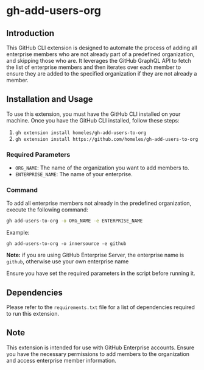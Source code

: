 # gh-add-users-org

## Introduction

This GitHub CLI extension is designed to automate the process of adding all enterprise members who are not already part of a predefined organization, and skipping those who are. It leverages the GitHub GraphQL API to fetch the list of enterprise members and then iterates over each member to ensure they are added to the specified organization if they are not already a member.

## Installation and Usage

To use this extension, you must have the GitHub CLI installed on your machine. Once you have the GitHub CLI installed, follow these steps:

1. `gh extension install homeles/gh-add-users-to-org`
2. `gh extension install https://github.com/homeles/gh-add-users-to-org`

### Required Parameters

- `ORG_NAME`: The name of the organization you want to add members to.
- `ENTERPRISE_NAME`: The name of your enterprise.

### Command

To add all enterprise members not already in the predefined organization, execute the following command:

```bash
gh add-users-to-org -o ORG_NAME -e ENTERPRISE_NAME
```
Example:
```
gh add-users-to-org -o innersource -e github
```
__Note:__ if you are using GitHub Enterprise Server, the enterprise name is `github`, otherwise use your own enterprise name

Ensure you have set the required parameters in the script before running it.

## Dependencies

Please refer to the `requirements.txt` file for a list of dependencies required to run this extension.

## Note

This extension is intended for use with GitHub Enterprise accounts. Ensure you have the necessary permissions to add members to the organization and access enterprise member information.

